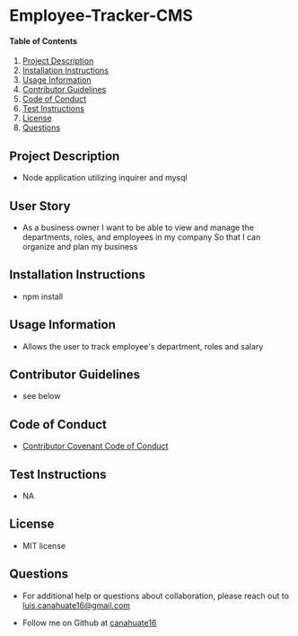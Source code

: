 # Employee-Tracker-CMS

#### Table of Contents
1. [Project Description](#project-description)
2. [Installation Instructions](#installation-instructions)
3. [Usage Information](#usage-information)
4. [Contributor Guidelines](#contributor-guidelines)
5. [Code of Conduct](#code-of-conduct)
6. [Test Instructions](#test-instructions)
7. [License](#license)
8. [Questions](#questions)


## Project Description
* Node application utilizing inquirer and mysql

## User Story
* As a business owner I want to be able to view and manage the departments, roles, and employees in my company So that I can organize and plan my business

## Installation Instructions
* npm install

## Usage Information
* Allows the user to track employee's department, roles and salary

## Contributor Guidelines
* see below

## Code of Conduct
* [Contributor Covenant Code of Conduct](https://www.contributor-covenant.org/version/2/0/code_of_conduct/code_of_conduct.md)

## Test Instructions
* NA

## License
* MIT license

## Questions
* For additional help or questions about collaboration, please reach out to luis.canahuate16@gmail.com

* Follow me on Github at [canahuate16](http://github.com/canahuate16)
